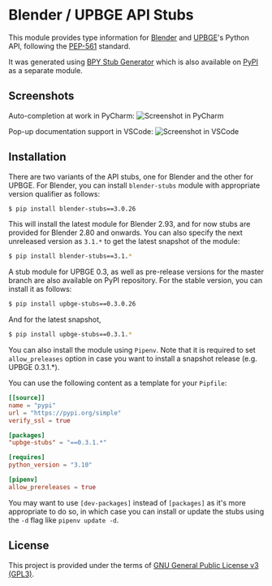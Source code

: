 Blender / UPBGE API Stubs
=========================

This module provides type information for [Blender](https://www.blender.org) and 
[UPBGE](https://upbge.org)'s Python API, following the 
[PEP-561](https://www.python.org/dev/peps/pep-0561/) standard.

It was generated using [BPY Stub Generator](https://github.com/mysticfall/bpystubgen) which 
is also available on [PyPI](https://pypi.org/project/bpystubgen) as a separate module.

## Screenshots ##

Auto-completion at work in PyCharm:
![Screenshot in PyCharm](https://github.com/mysticfall/bpystubgen/raw/main/images/screenshot-pycharm.png?raw=true "Screenshot in PyCharm")

Pop-up documentation support in VSCode:
![Screenshot in VSCode](https://github.com/mysticfall/bpystubgen/raw/main/images/screenshot-vscode.png?raw=true "Screenshot in VSCode")

## Installation ##

There are two variants of the API stubs, one for Blender and the other for UPBGE. For Blender, 
you can install `blender-stubs` module with appropriate version qualifier as follows: 

```bash
$ pip install blender-stubs==3.0.26
```
This will install the latest module for Blender 2.93, and for now stubs are provided for Blender 
2.80 and onwards. You can also specify the next unreleased version as `3.1.*` to get the latest 
snapshot of the module:

```bash
$ pip install blender-stubs==3.1.*
```

A stub module for UPBGE 0.3, as well as pre-release versions for the master branch are also 
available on PyPI repository. For the stable version, you can install it as follows:  

```bash
$ pip install upbge-stubs==0.3.0.26
```

And for the latest snapshot, 

```bash
$ pip install upbge-stubs==0.3.1.*
```

You can also install the module using `Pipenv`. Note that it is required to set `allow_preleases` option 
in case you want to install a snapshot release (e.g. UPBGE 0.3.1.*).

You can use the following content as a template for your `Pipfile`:

```toml
[[source]]
name = "pypi"
url = "https://pypi.org/simple"
verify_ssl = true

[packages]
"upbge-stubs" = "==0.3.1.*"

[requires]
python_version = "3.10"

[pipenv]
allow_prereleases = true
```
You may want to use `[dev-packages]` instead of `[packages]` as it's more appropriate to do so, 
in which case you can install or update the stubs using the `-d` flag like `pipenv update -d`.  

## License ##

This project is provided under the terms of 
[GNU General Public License v3 (GPL3)](https://github.com/mysticfall/bpystubgen/blob/main/LICENSE).
